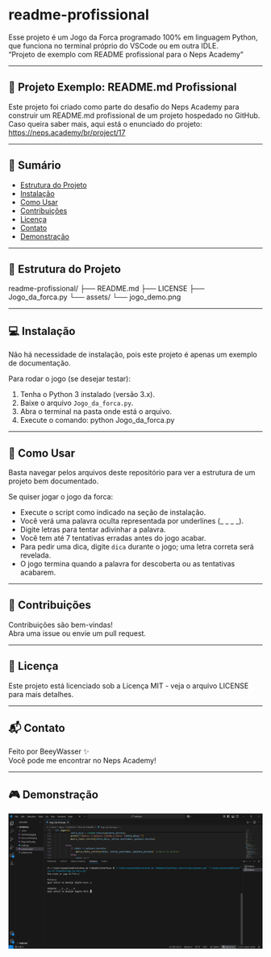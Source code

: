 # readme-profissional

Esse projeto é um Jogo da Forca programado 100% em linguagem Python, que funciona no terminal próprio do VSCode ou em outra IDLE.  
“Projeto de exemplo com README profissional para o Neps Academy”

---

## 📘 Projeto Exemplo: README.md Profissional

Este projeto foi criado como parte do desafio do Neps Academy para construir um README.md profissional de um projeto hospedado no GitHub.  
Caso queira saber mais, aqui está o enunciado do projeto: https://neps.academy/br/project/17

---

## 🧭 Sumário
- [Estrutura do Projeto](#-estrutura-do-projeto)  
- [Instalação](#-instalação)  
- [Como Usar](#-como-usar)  
- [Contribuições](#-contribuições)  
- [Licença](#-licença)  
- [Contato](#-contato)  
- [Demonstração](#-demonstração)  

---

## 📂 Estrutura do Projeto

readme-profissional/
├── README.md
├── LICENSE
├── Jogo_da_forca.py
└── assets/
    └── jogo_demo.png


---

## 💻 Instalação

Não há necessidade de instalação, pois este projeto é apenas um exemplo de documentação.

Para rodar o jogo (se desejar testar):

1. Tenha o Python 3 instalado (versão 3.x).  
2. Baixe o arquivo `Jogo_da_forca.py`.  
3. Abra o terminal na pasta onde está o arquivo.  
4. Execute o comando: python Jogo_da_forca.py


---

## 🚀 Como Usar

Basta navegar pelos arquivos deste repositório para ver a estrutura de um projeto bem documentado.

Se quiser jogar o jogo da forca:

- Execute o script como indicado na seção de instalação.  
- Você verá uma palavra oculta representada por underlines (_ _ _ _).  
- Digite letras para tentar adivinhar a palavra.  
- Você tem até 7 tentativas erradas antes do jogo acabar.  
- Para pedir uma dica, digite `dica` durante o jogo; uma letra correta será revelada.  
- O jogo termina quando a palavra for descoberta ou as tentativas acabarem.

---

## 🤝 Contribuições

Contribuições são bem-vindas!  
Abra uma issue ou envie um pull request.

---

## 📄 Licença

Este projeto está licenciado sob a Licença MIT - veja o arquivo LICENSE para mais detalhes.

---

## 📬 Contato

Feito por BeeyWasser ✨  
Você pode me encontrar no Neps Academy!

---

## 🎮 Demonstração

![Demonstração do Jogo](./assets/jogo_demo.png)




